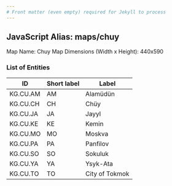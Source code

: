 ```yaml
---
# Front matter (even empty) required for Jekyll to process
---
```


## JavaScript Alias: maps/chuy

Map Name: Chuy Map
Dimensions (Width x Height): 440x590

### List of Entities

ID | Short label | Label
---|---|---|
KG.CU.AM|AM|Alamüdün
KG.CU.CH|CH|Chüy
KG.CU.JA|JA|Jayyl
KG.CU.KE|KE|Kemin
KG.CU.MO|MO|Moskva
KG.CU.PA|PA|Panfilov
KG.CU.SO|SO|Sokuluk
KG.CU.YA|YA|Ysyk-Ata
KG.CU.TO|TO|City of Tokmok